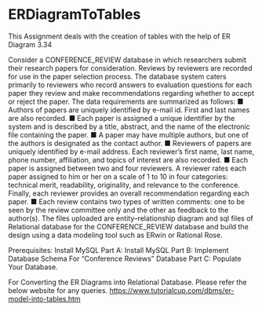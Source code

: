 # ERDiagramToTables
This Assignment deals with the creation of tables with the help of ER Diagram 3.34

Consider a CONFERENCE_REVIEW database in which researchers submit
their research papers for consideration. Reviews by reviewers are recorded
for use in the paper selection process. The database system caters primarily
to reviewers who record answers to evaluation questions for each paper they
review and make recommendations regarding whether to accept or reject
the paper. The data requirements are summarized as follows:
■ Authors of papers are uniquely identified by e-mail id. First and last names
are also recorded.
■ Each paper is assigned a unique identifier by the system and is described
by a title, abstract, and the name of the electronic file containing the paper.
■ A paper may have multiple authors, but one of the authors is designated as
the contact author.
■ Reviewers of papers are uniquely identified by e-mail address. Each reviewer’s first name, last name, phone number, affiliation, and topics of interest are also recorded.
■ Each paper is assigned between two and four reviewers. A reviewer rates
each paper assigned to him or her on a scale of 1 to 10 in four categories:
technical merit, readability, originality, and relevance to the conference.
Finally, each reviewer provides an overall recommendation regarding
each paper.
■ Each review contains two types of written comments: one to be seen by
the review committee only and the other as feedback to the author(s).
The files uploaded are entity–relationship diagram and sql files of Relational database for the CONFERENCE_REVIEW database and build the design using a data modeling tool such as ERwin or Rational Rose.

Prerequisites: Install MySQL
Part A: Install MySQL
Part B: Implement Database Schema For “Conference Reviews” Database
Part C: Populate Your Database.

For Converting the ER Diagrams into Relational Database. Please refer the below website for any queries.
https://www.tutorialcup.com/dbms/er-model-into-tables.htm
